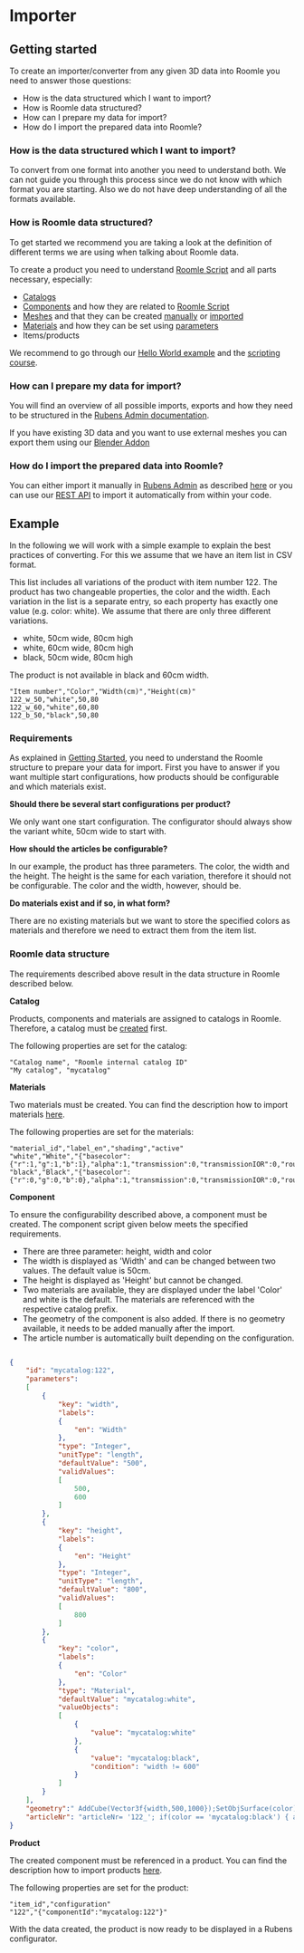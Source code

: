 # Importer

## Getting started

To create an importer/converter from any given 3D data into Roomle you need to answer those questions:

* How is the data structured which I want to import?
* How is Roomle data structured?
* How can I prepare my data for import?
* How do I import the prepared data into Roomle?

### How is the data structured which I want to import?

To convert from one format into another you need to understand both. We can not guide you through this process since we do not know with which format you are starting. Also we do not have deep understanding of all the formats available.

### How is Roomle data structured?

To get started we recommend you are taking a look at the definition of different terms we are using when talking about Roomle data.

To create a product you need to understand [Roomle Script](scripting-resources/200\_40\_roomlescript.md) and all parts necessary, especially:

* [Catalogs](../rubens-admin/help/catalogs.md)
* [Components](../rubens-admin/help/components.md) and how they are related to [Roomle Script](scripting-resources/200\_40\_roomlescript.md)
* [Meshes](../rubens-admin/help/meshes.md) and that they can be created [manually](../rubens-admin/help/meshes.md#create-meshes-for-configurations) or [imported](../rubens-admin/help/import-export.md#import-meshes)
* [Materials](../rubens-admin/help/materials.md) and how they can be set using [parameters](scripting-resources/200\_30\_parameters.md)
* Items/products

We recommend to go through our [Hello World example](scripting-resources/100\_40\_helloworld.md) and the [scripting course](scripting-resources/#getting-started).

### How can I prepare my data for import?

You will find an overview of all possible imports, exports and how they need to be structured in the [Rubens Admin documentation](broken-reference).

If you have existing 3D data and you want to use external meshes you can export them using our [Blender Addon](blender-addon/)

### How do I import the prepared data into Roomle?

You can either import it manually in [Rubens Admin](https://admin.roomle.com/login) as described [here](../rubens-admin/help/import-export.md#import-data-in-rubens-admin) or you can use our [REST API](../rest-api/rest-api-reference/) to import it automatically from within your code.

## Example

In the following we will work with a simple example to explain the best practices of converting. For this we assume that we have an item list in CSV format.

This list includes all variations of the product with item number 122. The product has two changeable properties, the color and the width. Each variation in the list is a separate entry, so each property has exactly one value (e.g. color: white). We assume that there are only three different variations.

* white, 50cm wide, 80cm high
* white, 60cm wide, 80cm high
* black, 50cm wide, 80cm high

The product is not available in black and 60cm width.

```
"Item number","Color","Width(cm)","Height(cm)"
122_w_50,"white",50,80
122_w_60,"white",60,80
122_b_50,"black",50,80
```

### Requirements

As explained in [Getting Started](importer.md#getting-started), you need to understand the Roomle structure to prepare your data for import. First you have to answer if you want multiple start configurations, how products should be configurable and which materials exist.

**Should there be several start configurations per product?**

We only want one start configuration. The configurator should always show the variant white, 50cm wide to start with.

**How should the articles be configurable?**

In our example, the product has three parameters. The color, the width and the height. The height is the same for each variation, therefore it should not be configurable. The color and the width, however, should be.

**Do materials exist and if so, in what form?**

There are no existing materials but we want to store the specified colors as materials and therefore we need to extract them from the item list.

### Roomle data structure

The requirements described above result in the data structure in Roomle described below.

**Catalog**

Products, components and materials are assigned to catalogs in Roomle. Therefore, a catalog must be [created](https://docs.roomle.com/web/datamanagement/products.html#catalogs) first.

The following properties are set for the catalog:

```
"Catalog name", "Roomle internal catalog ID"
"My catalog", "mycatalog"
```

**Materials**

Two materials must be created. You can find the description how to import materials [here](https://docs.roomle.com/web/datamanagement/import-export.html#import-materials).

The following properties are set for the materials:

```
"material_id","label_en","shading","active"
"white","White","{"basecolor":{"r":1,"g":1,"b":1},"alpha":1,"transmission":0,"transmissionIOR":0,"roughness":0,"metallic":0,"doubleSided":false}","1"
"black","Black","{"basecolor":{"r":0,"g":0,"b":0},"alpha":1,"transmission":0,"transmissionIOR":0,"roughness":0,"metallic":0,"doubleSided":false}","1"
```

**Component**

To ensure the configurability described above, a component must be created. The component script given below meets the specified requirements.

* There are three parameter: height, width and color
* The width is displayed as 'Width' and can be changed between two values. The default value is 50cm.
* The height is displayed as 'Height' but cannot be changed.
* Two materials are available, they are displayed under the label 'Color' and white is the default. The materials are referenced with the respective catalog prefix.
* The geometry of the component is also added. If there is no geometry available, it needs to be added manually after the import.
* The article number is automatically built depending on the configuration.

```json

{
    "id": "mycatalog:122",
    "parameters":
    [
        {
            "key": "width",
            "labels":
            {
                "en": "Width"
            },
            "type": "Integer",
            "unitType": "length",
            "defaultValue": "500",
            "validValues":
            [
                500,
                600
            ]
        },
        {
            "key": "height",
            "labels":
            {
                "en": "Height"
            },
            "type": "Integer",
            "unitType": "length",
            "defaultValue": "800",
            "validValues":
            [
                800
            ]
        },
        {
            "key": "color",
            "labels":
            {
                "en": "Color"
            },
            "type": "Material",
            "defaultValue": "mycatalog:white",
            "valueObjects":
            [
                {
                    "value": "mycatalog:white"
                },
                {
                    "value": "mycatalog:black",
                    "condition": "width != 600"
                }
            ]
        }
    ],
    "geometry":" AddCube(Vector3f{width,500,1000});SetObjSurface(color);",
    "articleNr": "articleNr= '122_'; if(color == 'mycatalog:black') { articleNr = articleNr | 'b_';} else { articleNr = articleNr | 'w_';} articleNr = articleNr | (width/10); if(width == 600) { articleNr = articleNr | '60'; } else { articleNr = articleNr | '50'; }"
}

```

**Product**

The created component must be referenced in a product. You can find the description how to import products [here](../rubens-admin/help/import-export.md#import-products).

The following properties are set for the product:

```
"item_id","configuration"
"122","{"componentId":"mycatalog:122"}"
```

With the data created, the product is now ready to be displayed in a Rubens configurator.

